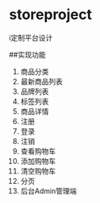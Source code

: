 # storeproject
i定制平台设计

##实现功能
1. 商品分类
2. 最新商品列表
3. 品牌列表
4. 标签列表
5. 商品详情
6. 注册
7. 登录
8. 注销
9. 查看购物车
10. 添加购物车
11. 清空购物车
12. 分页
13. 后台Admin管理端